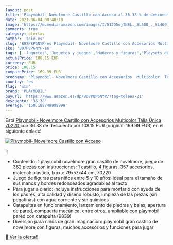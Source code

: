 ```yaml
---
layout: post
title: 'Playmobil- Novelmore Castillo con Acceso al 36.38 % de descuento'
date: 2021-06-04 08:40:18
image: 'https://m.media-amazon.com/images/I/512D5ojTNEL._SL500_._SL400_.jpg'
comments: true
category: ofertas
author: 'tole.es'
slug: 'B07P8P6NYP-es Playmobil- Novelmore Castillo con Accesorios Multicolor...'
sku: 'B07P8P6NYP-es'
tags: [ 'Juguetes','Juguetes y juegos','Muñecos y figuras','Playsets de figuras de juguete para niños','playmobil','playmobil-', ]
actualPrice: 108.15 EUR
currency: EUR
price: 108.15
comparePrice: 169.99 EUR
prodname: 'Playmobil- Novelmore Castillo con Accesorios  Multicolor  Talla Única  70220 '
country: 'es'
flag: '🇪🇸'
brand: 'PLAYMOBIL'
buyurl: 'https://www.amazon.es/dp/B07P8P6NYP/?tag=tolees-21'
descuento: '36.38'
average: '150.188749999999'
---
```


Está [Playmobil- Novelmore Castillo con Accesorios  Multicolor  Talla Única  70220 ](https://www.amazon.es/dp/B07P8P6NYP/?tag=tolees-21) con 36.38 de descuento por 108.15 EUR (original: 169.99 EUR) en el siguiente enlace!

[![Playmobil- Novelmore Castillo con Acceso](https://m.media-amazon.com/images/I/512D5ojTNEL._SL500_._SL400_.jpg)](https://www.amazon.es/dp/B07P8P6NYP/?tag=tolees-21)

ℹ️:

- Contenido: 1 playmobil novelmore gran castillo de novelmore, juego de 362 piezas con instrucciones: 1 castillo, 4 figuras, 357 accesorios, material: plástico, lxpxa: 79x57x44 cm, 70220
- Juego de figuras para niños entre 5 y 10 años: ideal para el tamaño de sus manos y bordes redondeados agradables al tacto
- Para jugar a diario: incluye instrucciones para montarlo con ayuda de los padres, alta calidad y diseño robusto, limpieza de las piezas (sin pegatinas) con agua corriente y sin químicos
- Catapultas en funcionamiento, lanzamiento de piedras y balas, apertura de pared, compuerta mecánica, entre otros, ampliable con playmobil pared con catapulta (9839)
- Diversión para niños de gran imaginación: playmobil gran castillo de novelmore con figuras, muchos accesorios y funciones para jugar

[🛒 Ver la oferta!!](https://www.amazon.es/dp/B07P8P6NYP/?tag=tolees-21)
